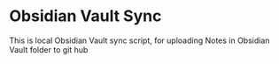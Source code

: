 # Obsidian Vault Sync

This is local Obsidian Vault sync script, for uploading Notes in Obsidian Vault folder to git hub

